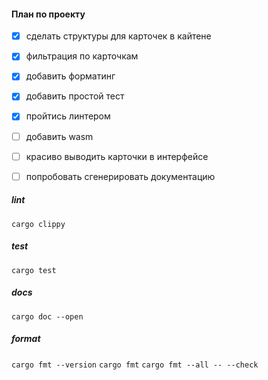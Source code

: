 
#### План по проекту

- [x] сделать структуры для карточек в кайтене
- [x] фильтрация по карточкам
- [x] добавить форматинг
- [x] добавить простой тест
- [x] пройтись линтером
- [ ] добавить wasm
- [ ] красиво выводить карточки в интерфейсе
- [ ] попробовать сгенерировать документацию


##### lint
`cargo clippy`

##### test
`cargo test`

##### docs
`cargo doc --open`

##### format
`cargo fmt --version`
`cargo fmt`
`cargo fmt --all -- --check`
